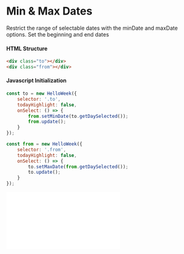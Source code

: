 # Min & Max Dates

Restrict the range of selectable dates with the minDate and maxDate options. Set the beginning and end dates

#### HTML Structure
```html
<div class="to"></div>
<div class="from"></div>
```

#### Javascript Initialization
```js
const to = new HelloWeek({
    selector: '.to',
    todayHighlight: false,
    onSelect: () => {
        from.setMinDate(to.getDaySelected());
        from.update();
    }
});

const from = new HelloWeek({
    selector: '.from',
    todayHighlight: false,
    onSelect: () => {
        to.setMaxDate(from.getDaySelected());
        to.update();
    }
});
```

<iframe
    src="docs/demos/min-max.html"
    frameborder="no"
    allowfullscreen="allowfullscreen">
</iframe>
